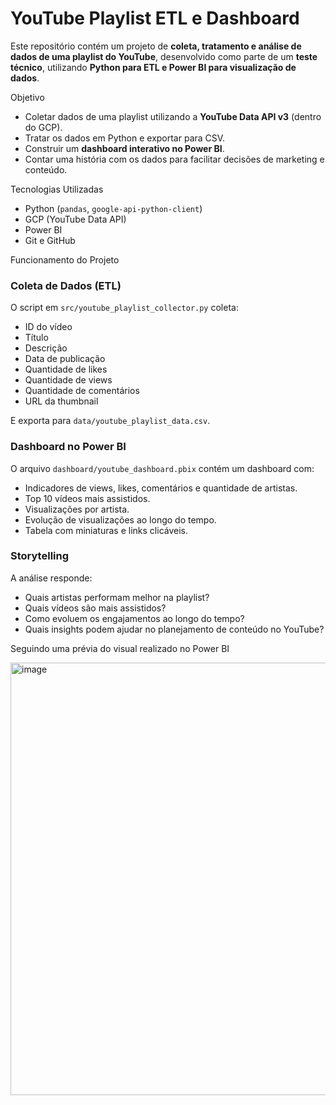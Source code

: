# YouTube Playlist ETL e Dashboard 

Este repositório contém um projeto de **coleta, tratamento e análise de dados de uma playlist do YouTube**, desenvolvido como parte de um **teste técnico**, utilizando **Python para ETL e Power BI para visualização de dados**.

Objetivo

- Coletar dados de uma playlist utilizando a **YouTube Data API v3** (dentro do GCP).  
- Tratar os dados em Python e exportar para CSV.  
- Construir um **dashboard interativo no Power BI**.  
- Contar uma história com os dados para facilitar decisões de marketing e conteúdo.

Tecnologias Utilizadas

- Python (`pandas`, `google-api-python-client`)
- GCP (YouTube Data API)
- Power BI
- Git e GitHub

Funcionamento do Projeto

### Coleta de Dados (ETL)

O script em `src/youtube_playlist_collector.py` coleta:

- ID do vídeo
- Título
- Descrição
- Data de publicação
- Quantidade de likes
- Quantidade de views
- Quantidade de comentários
- URL da thumbnail

E exporta para `data/youtube_playlist_data.csv`.

### Dashboard no Power BI

O arquivo `dashboard/youtube_dashboard.pbix` contém um dashboard com:

- Indicadores de views, likes, comentários e quantidade de artistas.
- Top 10 vídeos mais assistidos.
- Visualizações por artista.
- Evolução de visualizações ao longo do tempo.
- Tabela com miniaturas e links clicáveis.

### Storytelling

A análise responde:
- Quais artistas performam melhor na playlist?
- Quais vídeos são mais assistidos?
- Como evoluem os engajamentos ao longo do tempo?
- Quais insights podem ajudar no planejamento de conteúdo no YouTube?

 Seguindo uma prévia do visual realizado no Power BI

<img width="1042" height="692" alt="image" src="https://github.com/user-attachments/assets/28a347ad-1840-4b99-a54e-25f1a57aba00" />


